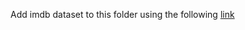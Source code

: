 Add imdb dataset to this folder using the following [link](https://drive.google.com/file/d/15Az12-R3TJIhYbs1oSXAo1ee4wWa0Q43/view?usp=sharing)
